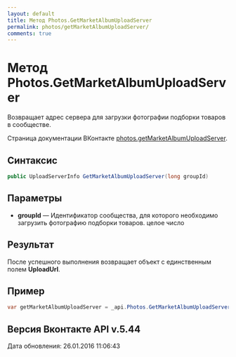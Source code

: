 ```yaml
---
layout: default
title: Метод Photos.GetMarketAlbumUploadServer
permalink: photos/getMarketAlbumUploadServer/
comments: true
---
```

# Метод Photos.GetMarketAlbumUploadServer
Возвращает адрес сервера для загрузки фотографии подборки товаров в сообществе.

Страница документации ВКонтакте [photos.getMarketAlbumUploadServer](https://vk.com/dev/photos.getMarketAlbumUploadServer).

## Синтаксис
``` csharp
public UploadServerInfo GetMarketAlbumUploadServer(long groupId)
```

## Параметры
+ **groupId** — Идентификатор сообщества, для которого необходимо загрузить фотографию подборки товаров. целое число

## Результат
После успешного выполнения возвращает объект с единственным полем **UploadUrl**.

## Пример
``` csharp
var getMarketAlbumUploadServer = _api.Photos.GetMarketAlbumUploadServer(groupId: 0);
```

## Версия Вконтакте API v.5.44
Дата обновления: 26.01.2016 11:06:43
